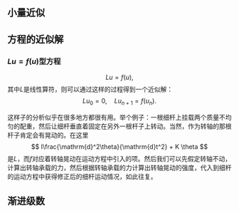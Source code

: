 ## 小量近似


## 方程的近似解

### $Lu=f(u)$型方程

$$
Lu = f(u),
$$
其中$L$是线性算符，则可以通过这样的过程得到一个近似解：
$$
Lu_0 = 0, \quad Lu_{n+1} = f(u_n).
$$

这样子的分析似乎在很多地方都很有用。举个例子：一根细杆上挂载两个质量不均匀的配重，然后让细杆垂直着固定在另外一根杆子上转动。当然，作为转轴的那根杆子肯定会有晃动的。在这里
$$
I\frac{\mathrm{d}^2\theta}{\mathrm{d}t^2} + K \theta 
$$
是$L$，而$f$对应着转轴晃动在运动方程中引入的项。然后我们可以先假定转轴不动，计算出转轴承载的力，然后根据转轴承载的力计算出转轴晃动的强度，代入到细杆的运动方程中获得修正后的细杆运动情况，如此往复。

## 渐进级数


